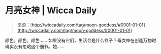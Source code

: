 <!--yml

category: 未分类

date: 2024-06-12 18:26:00

-->

# 月亮女神 | Wicca Daily

> 来源：[http://wiccadaily.com/tag/moon-goddess/#0001-01-01](http://wiccadaily.com/tag/moon-goddess/#0001-01-01)

颜色，颜色，颜色…… 如果没有它们，生活会是什么样子？母女神在创造万物时确实没有忽略这个细节。她……
